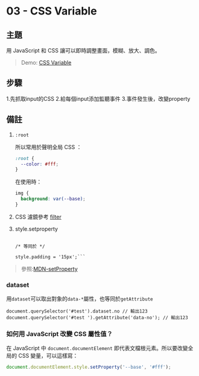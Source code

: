 # 03 - CSS Variable

## 主題

用 JavaScript 和 CSS 讓可以即時調整畫面，模糊、放大、調色。

>Demo: [CSS Variable](https://des86532.github.io/javascript-30/03_CSS-Variables/index.html)

## 步驟

1.先抓取input的CSS
2.給每個input添加監聽事件
3.事件發生後，改變property

## 備註
	
1. `:root` 
	
	所以常用於聲明全局 CSS ：
	
	```css
	:root {
	  --color: #fff;
	}
	```
	
	在使用時：
	
	```css
	img {
	  background: var(--base);
	}
	```
	
2. CSS 濾鏡參考 [filter](https://developer.mozilla.org/zh-CN/docs/Web/CSS/filter)

3. style.setproperty

	```style.setProperty('padding', '15px');
	
 	/* 等同於 */
	
	style.padding = '15px';```
	
>參照:[MDN-setProperty](https://developer.mozilla.org/en-US/docs/Web/API/CSSStyleDeclaration/setProperty)

### **dataset**

用```dataset```可以取出對象的```data-*```屬性，也等同於```getAttribute```

```<div id="test" data-no="123"></div>
document.querySelector('#test').dataset.no // 輸出123
document.querySelector('#test ').getAttribute('data-no'); // 輸出123
```
	
### **如何用 JavaScript 改變 CSS 屬性值？**

在 JavaScript 中 `document.documentElement` 即代表文檔根元素。所以要改變全局的 CSS 變量，可以這樣寫：
	
```js
document.documentElement.style.setProperty('--base', '#fff');
```
